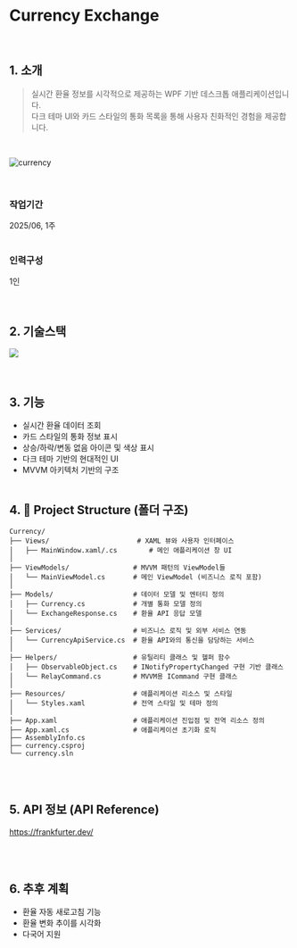 # Currency Exchange
<br />

## 1. 소개
> 실시간 환율 정보를 시각적으로 제공하는 WPF 기반 데스크톱 애플리케이션입니다. <br />
> 다크 테마 UI와 카드 스타일의 통화 목록을 통해 사용자 친화적인 경험을 제공합니다.

<br />

![currency](https://github.com/user-attachments/assets/0f060b59-8fa2-4178-9cf2-66458618cb29)

<br />

### 작업기간
2025/06, 1주
<br /><br />

### 인력구성
1인
<br /><br /><br />

## 2. 기술스택

<img src ="https://img.shields.io/badge/C_sharp-003545.svg?&style=for-the-badge&logo=Csharp&logoColor=brown"/>  <br /><br /> <br />

## 3. 기능 
- 실시간 환율 데이터 조회
- 카드 스타일의 통화 정보 표시
- 상승/하락/변동 없음 아이콘 및 색상 표시
- 다크 테마 기반의 현대적인 UI
- MVVM 아키텍처 기반의 구조
<br /><br />

## 4. 📂 Project Structure (폴더 구조)
```
Currency/
├── Views/                      # XAML 뷰와 사용자 인터페이스
│   ├── MainWindow.xaml/.cs        # 메인 애플리케이션 창 UI
│
├── ViewModels/                # MVVM 패턴의 ViewModel들
│   └── MainViewModel.cs       # 메인 ViewModel (비즈니스 로직 포함)
│
├── Models/                    # 데이터 모델 및 엔터티 정의
│   ├── Currency.cs            # 개별 통화 모델 정의
│   └── ExchangeResponse.cs    # 환율 API 응답 모델
│
├── Services/                  # 비즈니스 로직 및 외부 서비스 연동
│   └── CurrencyApiService.cs  # 환율 API와의 통신을 담당하는 서비스
│
├── Helpers/                   # 유틸리티 클래스 및 헬퍼 함수
│   ├── ObservableObject.cs    # INotifyPropertyChanged 구현 기반 클래스
│   └── RelayCommand.cs        # MVVM용 ICommand 구현 클래스
│
├── Resources/                 # 애플리케이션 리소스 및 스타일
│   └── Styles.xaml            # 전역 스타일 및 테마 정의
│
├── App.xaml                   # 애플리케이션 진입점 및 전역 리소스 정의
├── App.xaml.cs                # 애플리케이션 초기화 로직
├── AssemblyInfo.cs           
├── currency.csproj           
└── currency.sln              

```
<br /><br />

## 5. API 정보 (API Reference)
https://frankfurter.dev/

<br /><br />

## 6. 추후 계획
- 환율 자동 새로고침 기능
- 환율 변화 추이를 시각화
- 다국어 지원

<br /><br />

